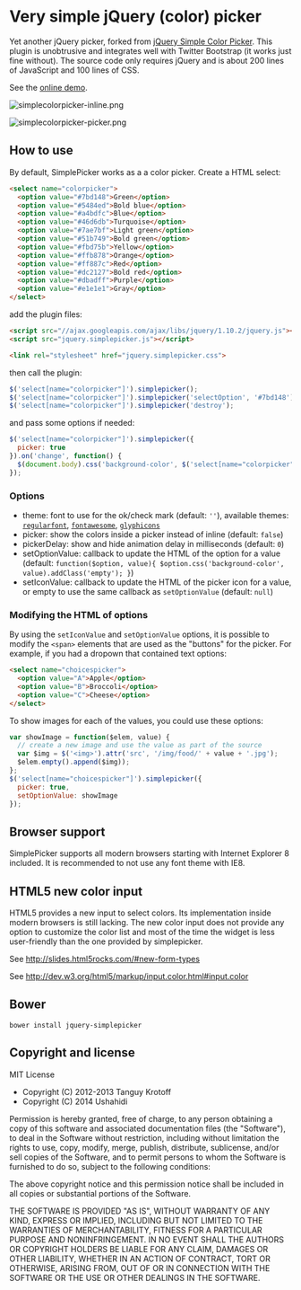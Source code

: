 # Very simple jQuery (color) picker

Yet another jQuery picker, forked from [jQuery Simple Color Picker](https://github.com/tkrotoff/jquery-simplepicker).
This plugin is unobtrusive and integrates well with Twitter Bootstrap (it works just fine without).
The source code only requires jQuery and is about 200 lines of JavaScript and 100 lines of CSS.

See the [online demo](http://shadowhand.me/simplepicker/).

![simplecolorpicker-inline.png](http://img11.hostingpics.net/pics/75504320131025121603ColorpickerforjQuery.png)

![simplecolorpicker-picker.png](http://img11.hostingpics.net/pics/71709820131025122115ColorpickerforjQuery.png)

## How to use

By default, SimplePicker works as a a color picker. Create a HTML select:

```HTML
<select name="colorpicker">
  <option value="#7bd148">Green</option>
  <option value="#5484ed">Bold blue</option>
  <option value="#a4bdfc">Blue</option>
  <option value="#46d6db">Turquoise</option>
  <option value="#7ae7bf">Light green</option>
  <option value="#51b749">Bold green</option>
  <option value="#fbd75b">Yellow</option>
  <option value="#ffb878">Orange</option>
  <option value="#ff887c">Red</option>
  <option value="#dc2127">Bold red</option>
  <option value="#dbadff">Purple</option>
  <option value="#e1e1e1">Gray</option>
</select>
```

add the plugin files:

```HTML
<script src="//ajax.googleapis.com/ajax/libs/jquery/1.10.2/jquery.js"></script>
<script src="jquery.simplepicker.js"></script>

<link rel="stylesheet" href="jquery.simplepicker.css">
```

then call the plugin:

```JavaScript
$('select[name="colorpicker"]').simplepicker();
$('select[name="colorpicker"]').simplepicker('selectOption', '#7bd148');
$('select[name="colorpicker"]').simplepicker('destroy');
```

and pass some options if needed:

```JavaScript
$('select[name="colorpicker"]').simplepicker({
  picker: true
}).on('change', function() {
  $(document.body).css('background-color', $('select[name="colorpicker"]').val());
});
```

### Options

- theme: font to use for the ok/check mark (default: `''`), available themes: [`regularfont`](https://github.com/ushahidi/jquery-simplepicker/blob/master/jquery.simplepicker-regularfont.css), [`fontawesome`](https://github.com/ushahidi/jquery-simplepicker/blob/master/jquery.simplepicker-fontawesome.css), [`glyphicons`](https://github.com/ushahidi/jquery-simplepicker/blob/master/jquery.simplepicker-glyphicons.css)
- picker: show the colors inside a picker instead of inline (default: `false`)
- pickerDelay: show and hide animation delay in milliseconds (default: `0`)
- setOptionValue: callback to update the HTML of the option for a value (default: `function($option, value){ $option.css('background-color', value).addClass('empty'); }`)
- setIconValue: callback to update the HTML of the picker icon for a value, or empty to use the same callback as `setOptionValue` (default: `null`)

### Modifying the HTML of options

By using the `setIconValue` and `setOptionValue` options, it is possible to modify
the `<span>` elements that are used as the "buttons" for the picker.
For example, if you had a dropown that contained text options:

```HTML
<select name="choicespicker">
  <option value="A">Apple</option>
  <option value="B">Broccoli</option>
  <option value="C">Cheese</option>
</select>
```

To show images for each of the values, you could use these options:

```JavaScript
var showImage = function($elem, value) {
  // create a new image and use the value as part of the source
  var $img = $('<img>').attr('src', '/img/food/' + value + '.jpg');
  $elem.empty().append($img));
};
$('select[name="choicespicker"]').simplepicker({
  picker: true,
  setOptionValue: showImage
});
```

## Browser support

SimplePicker supports all modern browsers starting with Internet Explorer 8 included.
It is recommended to not use any font theme with IE8.

## HTML5 new color input

HTML5 provides a new input to select colors. Its implementation inside modern browsers is still lacking.
The new color input does not provide any option to customize the color list and
most of the time the widget is less user-friendly than the one provided by simplepicker.

See http://slides.html5rocks.com/#new-form-types

See http://dev.w3.org/html5/markup/input.color.html#input.color

## Bower

```
bower install jquery-simplepicker
```

## Copyright and license

MIT License

- Copyright (C) 2012-2013 Tanguy Krotoff
- Copyright (C) 2014 Ushahidi

Permission is hereby granted, free of charge, to any person obtaining a copy
of this software and associated documentation files (the "Software"), to deal
in the Software without restriction, including without limitation the rights
to use, copy, modify, merge, publish, distribute, sublicense, and/or sell
copies of the Software, and to permit persons to whom the Software is
furnished to do so, subject to the following conditions:

The above copyright notice and this permission notice shall be included in
all copies or substantial portions of the Software.

THE SOFTWARE IS PROVIDED "AS IS", WITHOUT WARRANTY OF ANY KIND, EXPRESS OR
IMPLIED, INCLUDING BUT NOT LIMITED TO THE WARRANTIES OF MERCHANTABILITY,
FITNESS FOR A PARTICULAR PURPOSE AND NONINFRINGEMENT. IN NO EVENT SHALL THE
AUTHORS OR COPYRIGHT HOLDERS BE LIABLE FOR ANY CLAIM, DAMAGES OR OTHER
LIABILITY, WHETHER IN AN ACTION OF CONTRACT, TORT OR OTHERWISE, ARISING FROM,
OUT OF OR IN CONNECTION WITH THE SOFTWARE OR THE USE OR OTHER DEALINGS IN
THE SOFTWARE.

